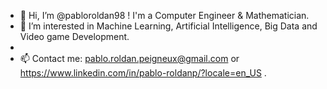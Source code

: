 - 👋 Hi, I’m @pabloroldan98 ! I'm a Computer Engineer & Mathematician.
- 👀 I’m interested in Machine Learning, Artificial Intelligence, Big Data and Video game Development.
- 
- 📫 Contact me: pablo.roldan.peigneux@gmail.com or https://www.linkedin.com/in/pablo-roldanp/?locale=en_US .

<!---
pabloroldan98/pabloroldan98 is a ✨ special ✨ repository because its `README.md` (this file) appears on your GitHub profile.
You can click the Preview link to take a look at your changes.
--->
